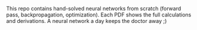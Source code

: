This repo contains hand-solved neural networks from scratch (forward pass, backpropagation, optimization). Each PDF shows the full calculations and derivations. A neural network a day keeps the doctor away ;)
